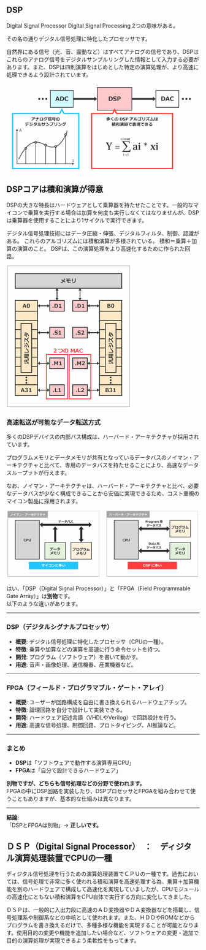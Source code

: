## DSP
Digital Signal Processor
Digital Signal Processing
2つの意味がある。

その名の通りデジタル信号処理に特化したプロセッサです。

自然界にある信号（光、音、震動など）はすべてアナログの信号であり、DSPはこれらのアナログ信号をデジタルサンプルリングした情報として入力する必要があります。また、DSPは四則演算をはじめとした特定の演算処理が、より高速に処理できるよう設計されています。

![alt text](image-21.png)

## DSPコアは積和演算が得意
DSPの大きな特長はハードウェアとして乗算器を持たせたことです。一般的なマイコンで乗算を実行する場合は加算を何度も実行しなくてはなりませんが、DSPは乗算器を使用することにより1サイクルで実行できます。

デジタル信号処理技術にはデータ圧縮・伸張、デジタルフィルタ、制御、認識がある。
これらのアルゴリズムには積和演算が多様されている。
積和＝乗算＋加算の演算のこと。
DSPは、この演算処理をより高速化するために作られた回路。

![alt text](image-22.png)

### 高速転送が可能なデータ転送方式
多くのDSPデバイスの内部バス構成は、ハーバード・アーキテクチャが採用されています。

プログラムメモリとデータメモリが共有となっているデータバスのノイマン・アーキテクチャと比べて、専用のデータバスを持たせることにより、高速なデータスループットが行えます。

なお、ノイマン・アーキテクチャは、ハーバード・アーキテクチャと比べ、必要なデータバスが少なく構成できることから安価に実現できるため、コスト重視のマイコン製品に採用されます。

![alt text](image-23.png)


はい、「DSP（Digital Signal Processor）」と「FPGA（Field Programmable Gate Array）」は**別物**です。  
以下のような違いがあります。

---

### DSP（デジタルシグナルプロセッサ）

- **概要**: デジタル信号処理に特化したプロセッサ（CPUの一種）。
- **特徴**: 乗算や加算などの演算を高速に行う命令セットを持つ。  
- **開発**: プログラム（ソフトウェア）を書いて動かす。
- **用途**: 音声・画像処理、通信機器、産業機器など。

---

### FPGA（フィールド・プログラマブル・ゲート・アレイ）

- **概要**: ユーザーが回路構成を自由に書き換えられるハードウェアチップ。
- **特徴**: 論理回路を自分で設計して実装できる。  
- **開発**: ハードウェア記述言語（VHDLやVerilog）で回路設計を行う。
- **用途**: 高速な信号処理、制御回路、プロトタイピング、AI推論など。

---

### まとめ

- **DSP**は「ソフトウェアで動作する演算専用CPU」  
- **FPGA**は「自分で設計できるハードウェア」

**別物ですが、どちらも信号処理などの分野で使われます。**  
FPGAの中にDSP回路を実装したり、DSPプロセッサとFPGAを組み合わせて使うこともありますが、基本的な仕組みは異なります。

---

**結論:**  
「DSPとFPGAは別物」→ **正しいです。**

## ＤＳＰ（Digital Signal Processor）　：　ディジタル演算処理装置でCPUの一種

ディジタル信号処理を行うための演算処理装置でＣＰＵの一種です。過去においては、信号処理で非常に多く使われる積和演算を高速処理する為、乗算＋加算機能を別のハードウェアで構成して高速化を実現していましたが、CPUモジュールの高速化にともない積和演算をCPU自体で実行する方向に変化してきました。

ＤＳＰは、一般的に入出力段に高速のＡＤ変換器やＤＡ変換器などを搭載し、信号処理系や制御系などの中核として使われます。また、ＨＤＤやROMなどからプログラムを書き換えるだけで、多種多様な機能を実現することが可能となります。使用目的の変更や機能を追加したい場合など、ソフトウェアの変更・追加で目的の演算処理が実現できるよう柔軟性をもってます。